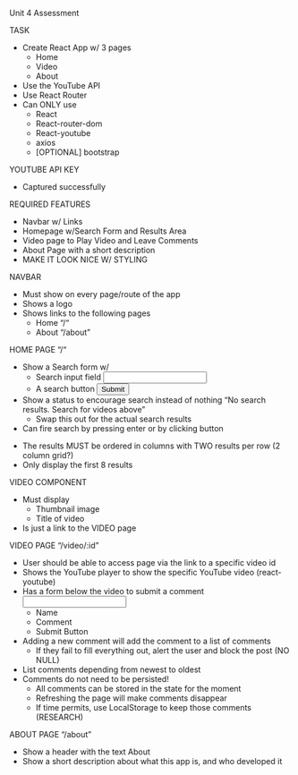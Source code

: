 Unit 4 Assessment

TASK
- Create React App w/ 3 pages
    - Home
    - Video
    - About
- Use the YouTube API
- Use React Router
- Can ONLY use
    - React
    - React-router-dom
    - React-youtube
    - axios
    - [OPTIONAL] bootstrap

YOUTUBE API KEY
- Captured successfully 

REQUIRED FEATURES
- Navbar w/ Links
- Homepage w/Search Form and Results Area
- Video page to Play Video and Leave Comments
- About Page with a short description
- MAKE IT LOOK NICE W/ STYLING

NAVBAR
- Must show on every page/route of the app
- Shows a logo
- Shows links to the following pages
    - Home “/“
    - About “/about”

HOME PAGE “/“
- Show a Search form w/
    - Search input field <input>
    - A search button <input type=submit>
- Show a status to encourage search instead of nothing “No search results. Search for videos above”
    - Swap this out for the actual search results
- Can fire search by pressing enter or by clicking button <form>
- The results MUST be ordered in columns with TWO results per row (2 column grid?)
- Only display the first 8 results

VIDEO COMPONENT
- Must display
    - Thumbnail image
    - Title of video
- Is just a link to the VIDEO page

VIDEO PAGE “/video/:id”
- User should be able to access page via the link to a specific video id
- Shows the YouTube player to show the specific YouTube video (react-youtube)
- Has a form below the video to submit a comment <form> <input>
    - Name
    - Comment
    - Submit Button
- Adding a new comment will add the comment to a list of comments
    - If they fail to fill everything out, alert the user and block the post (NO NULL)
- List comments depending from newest to oldest
- Comments do not need to be persisted!
    - All comments can be stored in the state for the moment
    - Refreshing the page will make comments disappear 
    - If time permits, use LocalStorage to keep those comments (RESEARCH)

ABOUT PAGE “/about”
- Show a header with the text About
- Show a short description about what this app is, and who developed it